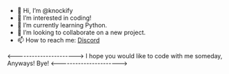 - 👋 Hi, I’m @knockify
- 👀 I’m interested in coding!
- 🌱 I’m currently learning Python.
- 💞️ I’m looking to collaborate on a new project.
- 📫 How to reach me: [Discord](https://discord.gg/SSdGSWryEb)

<---------------------->
I hope you would like to
code with me someday,
Anyways! Bye!
<---------------------->
